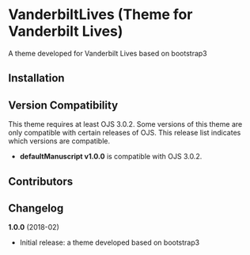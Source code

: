 # VanderbiltLives (Theme for Vanderbilt Lives)

A theme developed for Vanderbilt Lives based on bootstrap3 

## Installation


## Version Compatibility

This theme requires at least OJS 3.0.2. Some versions of this theme are only compatible with certain releases of OJS. This release list indicates which versions are compatible.

* **defaultManuscript v1.0.0** is compatible with OJS 3.0.2.

## Contributors


## Changelog

**1.0.0** (2018-02)
* Initial release: a theme developed based on bootstrap3



